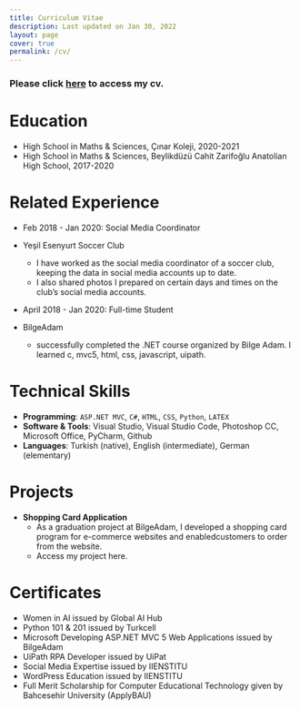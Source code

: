 ```yaml
---
title: Curriculum Vitae
description: Last updated on Jan 30, 2022
layout: page
cover: true
permalink: /cv/
---
```

### Please click [here](https://omerbayrakli.github.io/omerturanbayrakli/assets/omer_cv.pdf) to access my cv.

Education
======
* High School in Maths & Sciences, Çınar Koleji, 2020-2021
* High School in Maths & Sciences, Beylikdüzü Cahit Zarifoğlu Anatolian High School, 2017-2020

Related Experience
======
* Feb 2018 - Jan 2020: Social Media Coordinator
* Yeşil Esenyurt Soccer Club
  * I have worked as the social media coordinator of a soccer club, keeping the data in social media accounts up to date.
  * I also shared photos I prepared on certain days and times on the club’s social media accounts.

* April 2018 - Jan 2020: Full-time Student
* BilgeAdam
  * successfully completed the .NET course organized by Bilge Adam. I learned c, mvc5, html, css, javascript, uipath.

Technical Skills
======
* **Programming**: `ASP.NET MVC`, `C#`, `HTML`, `CSS`, `Python`, `LATEX`
* **Software & Tools**: Visual Studio, Visual Studio Code, Photoshop CC, Microsoft Office, PyCharm, Github
* **Languages**: Turkish (native), English (intermediate), German (elementary)

Projects
======
* **Shopping Card Application**
    * As a graduation project at BilgeAdam, I developed a shopping card program for e-commerce websites and enabledcustomers to order from the website.
    * Access my project here.

Certificates
======
 * Women in AI issued by Global AI Hub
 * Python 101 & 201 issued by Turkcell
 * Microsoft Developing ASP.NET MVC 5 Web Applications issued by BilgeAdam
 * UiPath RPA Developer issued by UiPat
 * Social Media Expertise issued by IIENSTITU
 * WordPress Education issued by IIENSTITU
 * Full Merit Scholarship for Computer Educational Technology given by Bahcesehir University (ApplyBAU)

